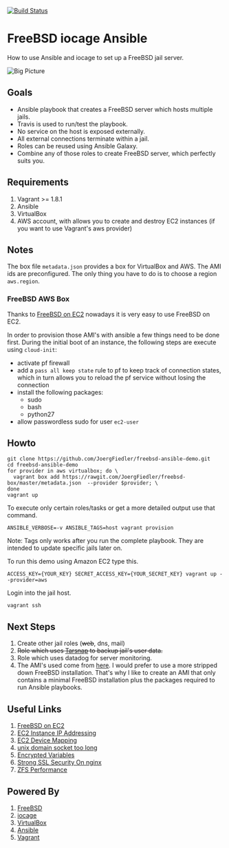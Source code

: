 [![Build Status](https://travis-ci.org/JoergFiedler/freebsd-ansible-demo.svg?branch=master)](https://travis-ci.org/JoergFiedler/freebsd-ansible-demo)

# FreeBSD iocage Ansible

How to use Ansible and iocage to set up a FreeBSD jail server.

![Big Picture](https://github.com/JoergFiedler/freebsd-ansible-demo/raw/master/doc/big-picture-draw.io.png)

## Goals

- Ansible playbook that creates a FreeBSD server which hosts multiple jails.
- Travis is used to run/test the playbook.
- No service on the host is exposed externally.
- All external connections terminate within a jail.
- Roles can be reused using Ansible Galaxy.
- Combine any of those roles to create FreeBSD server, which perfectly suits you.

## Requirements

1. Vagrant >= 1.8.1
1. Ansible
1. VirtualBox
1. AWS account, with allows you to create and destroy EC2 instances (if you want to use Vagrant's aws provider)

## Notes

The box file `metadata.json` provides a box for VirtualBox and AWS. The AMI ids are preconfigured. The only thing you have to do is to choose a region `aws.region`.

### FreeBSD AWS Box

Thanks to [FreeBSD on EC2](http://www.daemonology.net/freebsd-on-ec2/) nowadays it is very easy to use FreeBSD on EC2.

In order to provision those AMI's with ansible a few things need to be done first. During the initial boot of an instance, the following steps are execute using `cloud-init`:

* activate pf firewall
* add a `pass all keep state` rule to pf to keep track of connection states, which in turn allows you to reload the pf service without losing the connection
* install the following packages:
   * sudo
   * bash
   * python27
* allow passwordless sudo for user `ec2-user`

## Howto

    git clone https://github.com/JoergFiedler/freebsd-ansible-demo.git
    cd freebsd-ansible-demo
    for provider in aws virtualbox; do \
      vagrant box add https://rawgit.com/JoergFiedler/freebsd-box/master/metadata.json  --provider $provider; \
    done
    vagrant up

To execute only certain roles/tasks or get a more detailed output use that command.

    ANSIBLE_VERBOSE=-v ANSIBLE_TAGS=host vagrant provision
    
Note: Tags only works after you run the complete playbook. They are intended to update specific jails later on.  

To run this demo using Amazon EC2 type this.

    ACCESS_KEY={YOUR_KEY} SECRET_ACCESS_KEY={YOUR_SECRET_KEY} vagrant up --provider=aws

Login into the jail host.

    vagrant ssh

## Next Steps

1. Create other jail roles (~~web~~, dns, mail)
1. ~~Role which uses [Tarsnap](https://www.tarsnap.com/man-tarsnap.1.html) to backup jail's user data.~~
1. Role which uses datadog for server monitoring.
1. The AMI's used come from [here](http://www.daemonology.net/freebsd-on-ec2/). I would prefer to use a more stripped down FreeBSD installation. That's why I like to create an AMI that only contains a minimal FreeBSD installation plus the packages required to run Ansible playbooks.

## Useful Links

1. [FreeBSD on EC2](http://www.daemonology.net/freebsd-on-ec2/)
1. [EC2 Instance IP Addressing](http://docs.aws.amazon.com/AWSEC2/latest/UserGuide/using-instance-addressing.html)
1. [EC2 Device Mapping](http://docs.aws.amazon.com/AWSEC2/latest/UserGuide/block-device-mapping-concepts.html)
1. [unix domain socket too long](https://github.com/ansible/ansible/issues/11536)
1. [Encrypted Variables](http://docs.travis-ci.com/user/environment-variables/#Encrypted-Variables)
1. [Strong SSL Security On nginx](https://raymii.org/s/tutorials/Strong_SSL_Security_On_nginx.html)
1. [ZFS Performance](http://open-zfs.org/wiki/Performance_tuning#LZ4_compression)

## Powered By

1. [FreeBSD](https://www.freebsd.org)
1. [iocage](https://github.com/pannon/iocage)
1. [VirtualBox](https://www.virtualbox.org)
1. [Ansible](http://www.ansible.com)
1. [Vagrant](https://www.vagrantup.com)
